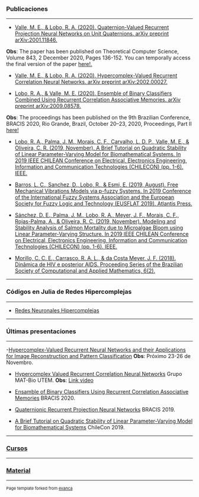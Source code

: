 ### Publicaciones
---
- [Valle, M. E., & Lobo, R. A. (2020). Quaternion-Valued Recurrent Projection Neural Networks on Unit Quaternions. arXiv preprint arXiv:2001.11846.](https://www.sciencedirect.com/science/article/pii/S0304397520304989?via%3Dihub)

**Obs**:  The paper has been published on Theoretical Computer Science, Volume 843, 2 December 2020, Pages 136-152. You can temporally access the final version of the paper [here!.](https://authors.elsevier.com/a/1btB615DaI4NjT)

- [Valle, M. E., & Lobo, R. A. (2020). Hypercomplex-Valued Recurrent Correlation Neural Networks. arXiv preprint arXiv:2002.00027.](https://www.researchgate.net/publication/339015274_Hypercomplex-Valued_Recurrent_Correlation_Neural_Networks)

- [Lobo, R. A., & Valle, M. E. (2020). Ensemble of Binary Classifiers Combined Using Recurrent Correlation Associative Memories. arXiv preprint arXiv:2009.08578.](https://www.researchgate.net/publication/344324769_Ensemble_of_Binary_Classifiers_Combined_Using_Recurrent_Correlation_Associative_Memories)

**Obs**: The proceedings has been published on the 9th Brazilian Conference, BRACIS 2020, Rio Grande, Brazil, October 20–23, 2020, Proceedings, Part II [here!](https://link.springer.com/chapter/10.1007/978-3-030-61380-8_30)

- [Lobo, R. A., Palma, J. M., Morais, C. F., Carvalho, L. D. P., Valle, M. E., & Oliveira, C. R. (2019, November). A Brief Tutorial on Quadratic Stability of Linear Parameter-Varying Model for Biomathematical Systems. In 2019 IEEE CHILEAN Conference on Electrical, Electronics Engineering, Information and Communication Technologies (CHILECON) (pp. 1-6). IEEE.](https://www.researchgate.net/publication/339173760_A_Brief_Tutorial_on_Quadratic_Stability_of_Linear_Parameter-Varying_Model_for_Biomathematical_Systems)

- [Barros, L. C., Sanchez, D., Lobo, R., & Esmi, E. (2019, August). Free Mechanical Vibrations Models via p-fuzzy Systems. In 2019 Conference of the International Fuzzy Systems Association and the European Society for Fuzzy Logic and Technology (EUSFLAT 2019). Atlantis Press.](https://www.researchgate.net/publication/335809207_Free_Mechanical_Vibrations_Models_via_p-fuzzy_Systems)

- [Sánchez, D. E., Palma, J. M., Lobo, R. A., Meyer, J. F., Morais, C. F., Rojas-Palma, A., & Oliveira, R. C. (2019, November). Modeling and Stability Analysis of Salmon Mortality due to Microalgae Bloom using Linear Parameter-Varying Structure. In 2019 IEEE CHILEAN Conference on Electrical, Electronics Engineering, Information and Communication Technologies (CHILECON) (pp. 1-6). IEEE.](https://www.researchgate.net/publication/335809207_Free_Mechanical_Vibrations_Models_via_p-fuzzy_Systems)

- [Morillo, C. C. E., Carrasco, R. A. L., & da Costa Meyer, J. F. (2018). Dinâmica de HIV e posterior AIDS. Proceeding Series of the Brazilian Society of Computational and Applied Mathematics, 6(2).](https://www.researchgate.net/publication/329788475_Dinamica_de_HIV_e_posterior_AIDS)

---
### Códigos en Julia de Redes Hipercomplejas
---

- [Redes Neuronales Hipercomplejas](https://github.com/fitolobo)

---
### Últimas presentaciones 
---

-[Hypercomplex-Valued Recurrent Neural Networks and their Applications for Image Reconstruction and Pattern Classification](http://www.ime.unicamp.br/~encpos/) 
**Obs**: Próximo 23-26 de Novembro. 
- [Hypercomplex Valued Recurrent Correlation Neural Networks](https://noticias.utem.cl/2020/10/08/departamento-de-matematicas-invita-al-seminario-matbio-utem-2020-9/?fbclid=IwAR1_oxfv3FXX5yYEvwzNyJaY-_TDlJIXT18-Jcz5f0m5rsbGWgRpRu6rbYo) Grupo MAT-Bio UTEM.
**Obs**: [Link video](https://www.facebook.com/matbio.utem/videos/342211716839533/)

- [Ensamble of Binary Classifiers Using Recurrent Correlation Associative Memories](https://www.youtube.com/watch?v=UUG2lNxfjpI&t=2s) BRACIS 2020.

- [Quaternionic Recurrent Projection Neural Networks](/pdf/BRACIS_19_Presentacion.pdf) BRACIS 2019.

- [A Brief Tutorial on Quadratic Stability of Linear Parameter-Varying Model for Biomathematical Systems](/pdf/SLIDE_206_jmp.pdf) ChileCon 2019.

---
### [Cursos](/sample_page5.html)
---
### [Material](/sample_page6.html)
---
<p style="font-size:11px">Page template forked from <a href="https://github.com/evanca/quick-portfolio">evanca</a></p>
<!-- Remove above link if you don't want to attibute -->
